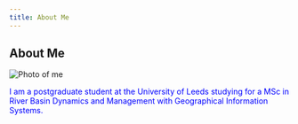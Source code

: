 ```yaml
---
title: About Me
---
```


## About Me

![Photo of me](https://charlotteviner.github.io/images/profilephoto.jpg)

<span style = "color:blue">I am a postgraduate student at the University of Leeds studying for a MSc in River Basin Dynamics and Management with Geographical Information Systems.</span>
